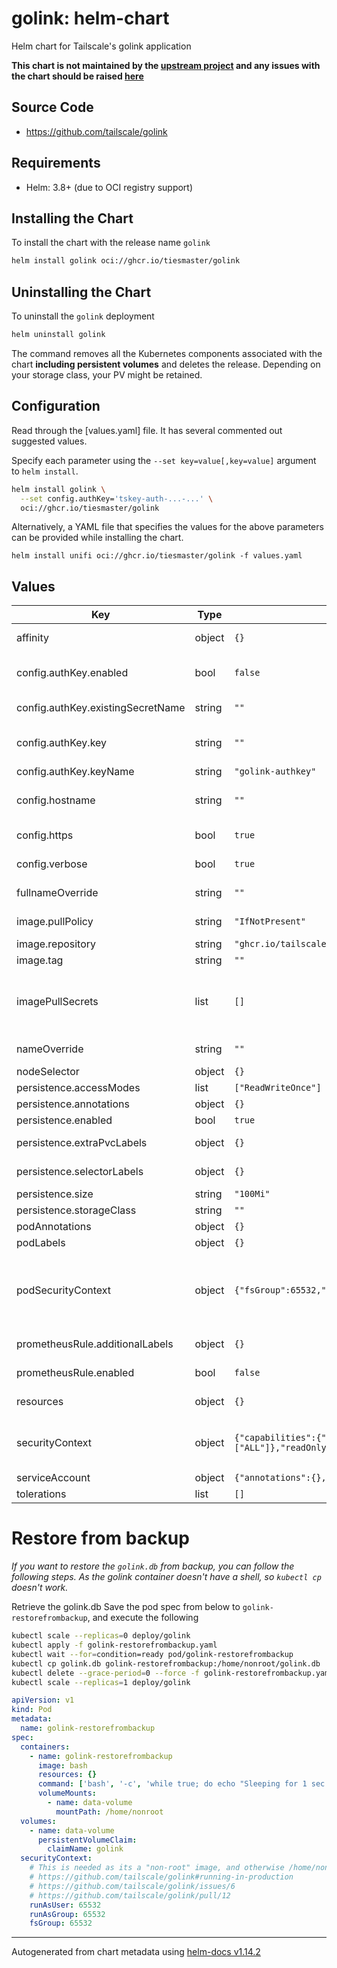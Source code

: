 # golink: helm-chart

Helm chart for Tailscale's golink application

**This chart is not maintained by the [upstream project](https://github.com/tailscale/golink/) and any issues with the chart should be raised [here](https://github.com/tiesmaster/golink-helm-chart/issues/new)**

## Source Code

* <https://github.com/tailscale/golink>

## Requirements

- Helm: 3.8+ (due to OCI registry support)

## Installing the Chart

To install the chart with the release name `golink`

```sh
helm install golink oci://ghcr.io/tiesmaster/golink
```

## Uninstalling the Chart

To uninstall the `golink` deployment

```sh
helm uninstall golink
```

The command removes all the Kubernetes components associated with the chart **including persistent volumes** and deletes the release. Depending on your storage class, your PV might be retained.

## Configuration

Read through the [values.yaml] file. It has several commented out suggested values.

Specify each parameter using the `--set key=value[,key=value]` argument to `helm install`.

```sh
helm install golink \
  --set config.authKey='tskey-auth-...-...' \
  oci://ghcr.io/tiesmaster/golink
```

Alternatively, a YAML file that specifies the values for the above parameters can be provided while installing the chart.

```console
helm install unifi oci://ghcr.io/tiesmaster/golink -f values.yaml
```
## Values

| Key | Type | Default | Description |
|-----|------|---------|-------------|
| affinity | object | `{}` | Assign custom [affinity] rules to the deployment |
| config.authKey.enabled | bool | `false` | Register in the tailnet via the provided TS authkey. If disabled, retrieve the login URL from the container logs. |
| config.authKey.existingSecretName | string | `""` | Or reference an existing secret. Mutually exclusive with key |
| config.authKey.key | string | `""` | Provide the authkey directly, eg. 'tskey-auth-...-...'. Mutually exclusive with existingSecretName |
| config.authKey.keyName | string | `"golink-authkey"` | default: golink-authkey |
| config.hostname | string | `""` | Changes the service name from the default 'go' that golink uses to register itself in the tailnet |
| config.https | bool | `true` | Enable Tailscale's HTTPS support, requires this to be enabled for your tailnet |
| config.verbose | bool | `true` | Enable verbose output logging in the console |
| fullnameOverride | string | `""` | Provide a name to substitute for the full names of resources |
| image.pullPolicy | string | `"IfNotPresent"` | golink image pull policy. One of `Always`, `Never`, `IfNotPresent` |
| image.repository | string | `"ghcr.io/tailscale/golink"` | golink container image name |
| image.tag | string | `""` | golink container image tag |
| imagePullSecrets | list | `[]` | Reference to one or more secrets to be used when pulling images ref: https://kubernetes.io/docs/tasks/configure-pod-container/pull-image-private-registry/ |
| nameOverride | string | `""` | Provide a name in place of golink for `app:` labels |
| nodeSelector | object | `{}` | [Node selector] for pod assignment |
| persistence.accessModes | list | `["ReadWriteOnce"]` | Persistence access modes |
| persistence.annotations | object | `{}` | Annotations for the persistent volume claim |
| persistence.enabled | bool | `true` | Use persistent volume to store data |
| persistence.extraPvcLabels | object | `{}` | Extra labels to add to the persistent volume claim |
| persistence.selectorLabels | object | `{}` | Selector labels for the persistent volume claim |
| persistence.size | string | `"100Mi"` | Size of persistent volume claim |
| persistence.storageClass | string | `""` | Storage Class to use for the PVC |
| podAnnotations | object | `{}` | Annotations for golink pod |
| podLabels | object | `{}` | Labels for golink pod |
| podSecurityContext | object | `{"fsGroup":65532,"runAsGroup":65532,"runAsUser":65532}` | SecurityContext holds pod-level security attributes and common container settings. This defaults to non root user with uid 65532 and gid 65532 ref: https://kubernetes.io/docs/tasks/configure-pod-container/security-context/ |
| prometheusRule.additionalLabels | object | `{}` | Additional labels to add to the PrometheusRule |
| prometheusRule.enabled | bool | `false` | Enable deploying a PrometheusRule to alert on golink going down |
| resources | object | `{}` | Set container requests and limits for different resources like CPU or memory |
| securityContext | object | `{"capabilities":{"drop":["ALL"]},"readOnlyRootFilesystem":true,"runAsNonRoot":true}` | Container-specific security context configuration ref: https://kubernetes.io/docs/tasks/configure-pod-container/security-context/ |
| serviceAccount | object | `{"annotations":{},"automount":true,"create":true,"name":""}` | Service account for upgrade crd job to use. |
| tolerations | list | `[]` | [Tolerations] for pod assignment |

# Restore from backup

_If you want to restore the `golink.db` from backup, you can follow the following steps. As the
golink container doesn't have a shell, so `kubectl cp` doesn't work._

Retrieve the golink.db Save the pod spec from below to `golink-restorefrombackup`, and execute the following

```sh
kubectl scale --replicas=0 deploy/golink
kubectl apply -f golink-restorefrombackup.yaml
kubectl wait --for=condition=ready pod/golink-restorefrombackup
kubectl cp golink.db golink-restorefrombackup:/home/nonroot/golink.db
kubectl delete --grace-period=0 --force -f golink-restorefrombackup.yaml
kubectl scale --replicas=1 deploy/golink
```

```yaml
apiVersion: v1
kind: Pod
metadata:
  name: golink-restorefrombackup
spec:
  containers:
    - name: golink-restorefrombackup
      image: bash
      resources: {}
      command: ['bash', '-c', 'while true; do echo "Sleeping for 1 sec ($(date))"; sleep 1; done']
      volumeMounts:
        - name: data-volume
          mountPath: /home/nonroot
  volumes:
    - name: data-volume
      persistentVolumeClaim:
        claimName: golink
  securityContext:
    # This is needed as its a "non-root" image, and otherwise /home/nonroot cannot be written to
    # https://github.com/tailscale/golink#running-in-production
    # https://github.com/tailscale/golink/issues/6
    # https://github.com/tailscale/golink/pull/12
    runAsUser: 65532
    runAsGroup: 65532
    fsGroup: 65532
```

----------------------------------------------
Autogenerated from chart metadata using [helm-docs v1.14.2](https://github.com/norwoodj/helm-docs/releases/v1.14.2)
